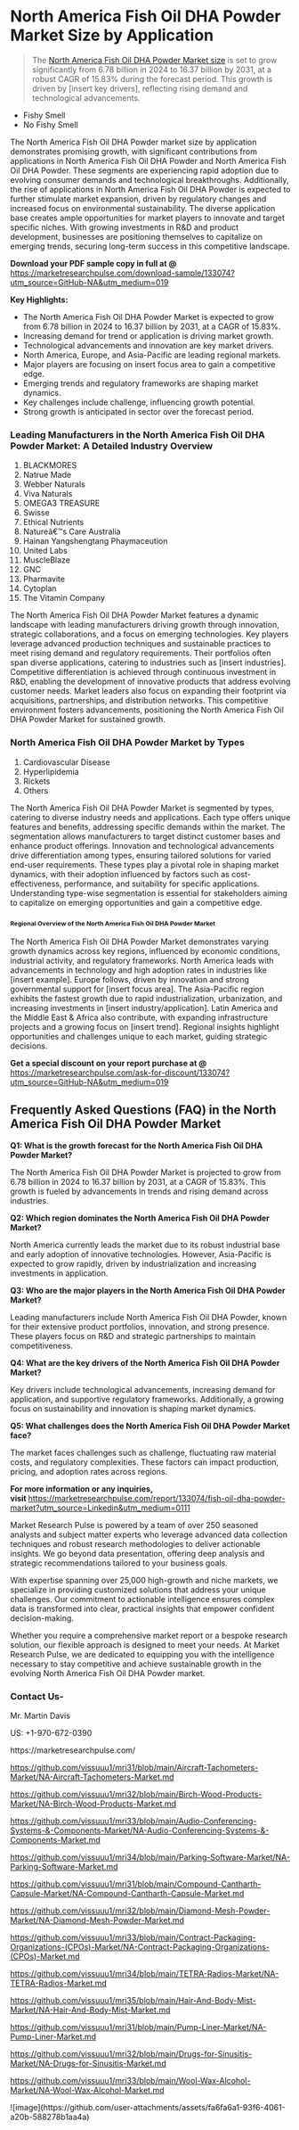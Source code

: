 <h1>North America Fish Oil DHA Powder Market&nbsp;Size by Application</h1><blockquote><p>The <a href="https://marketresearchpulse.com/download-sample/133074?utm_source=GitHub-NA&amp;utm_medium=019">North America Fish Oil DHA Powder Market size</a> is set to grow significantly from 6.78 billion in 2024 to 16.37 billion by 2031, at a robust CAGR of 15.83% during the forecast period. This growth is driven by [insert key drivers], reflecting rising demand and technological advancements.</p></blockquote><ul><li>Fishy Smell<li> No Fishy Smell</li></ul><p>The North America Fish Oil DHA Powder market size by application demonstrates promising growth, with significant contributions from applications in North America Fish Oil DHA Powder and North America Fish Oil DHA Powder. These segments are experiencing rapid adoption due to evolving consumer demands and technological breakthroughs. Additionally, the rise of applications in North America Fish Oil DHA Powder is expected to further stimulate market expansion, driven by regulatory changes and increased focus on environmental sustainability. The diverse application base creates ample opportunities for market players to innovate and target specific niches. With growing investments in R&D and product development, businesses are positioning themselves to capitalize on emerging trends, securing long-term success in this competitive landscape.</p><p><strong>Download your PDF sample copy in full at @ </strong><a href="https://marketresearchpulse.com/download-sample/133074?utm_source=GitHub-NA&amp;utm_medium=019">https://marketresearchpulse.com/download-sample/133074?utm_source=GitHub-NA&amp;utm_medium=019</a></p><p><strong>Key Highlights: </strong></p><ul><li>The North America Fish Oil DHA Powder Market is expected to grow from 6.78 billion in 2024 to 16.37 billion by 2031, at a CAGR of 15.83%.</li><li>Increasing demand for trend or application is driving market growth.</li><li>Technological advancements and innovation are key market drivers.</li><li>North America, Europe, and Asia-Pacific are leading regional markets.</li><li>Major players are focusing on insert focus area to gain a competitive edge.</li><li>Emerging trends and regulatory frameworks are shaping market dynamics.</li><li>Key challenges include challenge, influencing growth potential.</li><li>Strong growth is anticipated in sector over the forecast period.</li></ul><h3>Leading Manufacturers in the North America Fish Oil DHA Powder Market: A Detailed Industry Overview</h3><ol><li>BLACKMORES</li><li>Natrue Made</li><li>Webber Naturals</li><li>Viva Naturals</li><li>OMEGA3 TREASURE</li><li>Swisse</li><li>Ethical Nutrients</li><li>Natureâ€™s Care Australia</li><li>Hainan Yangshengtang Phaymaceution</li><li>United Labs</li><li>MuscleBlaze</li><li>GNC</li><li>Pharmavite</li><li>Cytoplan</li><li>The Vitamin Company</li></ol><div class="flex max-w-full flex-col flex-grow"><div class="min-h-8 text-message flex w-full flex-col items-end gap-2 whitespace-normal break-words [.text-message+&amp;]:mt-5" dir="auto" data-message-author-role="assistant" data-message-id="fd8432e4-4910-450d-b182-61b7bfb0a01f" data-message-model-slug="gpt-4o"><div class="flex w-full flex-col gap-1 empty:hidden first:pt-[3px]"><div class="markdown prose w-full break-words dark:prose-invert light"><p>The North America Fish Oil DHA Powder Market features a dynamic landscape with leading manufacturers driving growth through innovation, strategic collaborations, and a focus on emerging technologies. Key players leverage advanced production techniques and sustainable practices to meet rising demand and regulatory requirements. Their portfolios often span diverse applications, catering to industries such as [insert industries]. Competitive differentiation is achieved through continuous investment in R&amp;D, enabling the development of innovative products that address evolving customer needs. Market leaders also focus on expanding their footprint via acquisitions, partnerships, and distribution networks. This competitive environment fosters advancements, positioning the North America Fish Oil DHA Powder Market for sustained growth.</p></div></div></div></div><h3>North America Fish Oil DHA Powder Market by Types</h3><ol><li>Cardiovascular Disease<li> Hyperlipidemia<li> Rickets<li> Others</li></ol><div class="flex max-w-full flex-col flex-grow"><div class="min-h-8 text-message flex w-full flex-col items-end gap-2 whitespace-normal break-words [.text-message+&amp;]:mt-5" dir="auto" data-message-author-role="assistant" data-message-id="084470be-0bb7-4664-bddf-5156b4f41249" data-message-model-slug="gpt-4o-mini"><div class="flex w-full flex-col gap-1 empty:hidden first:pt-[3px]"><div class="markdown prose w-full break-words dark:prose-invert light"><p>The North America Fish Oil DHA Powder Market is segmented by types, catering to diverse industry needs and applications. Each type offers unique features and benefits, addressing specific demands within the market. The segmentation allows manufacturers to target distinct customer bases and enhance product offerings. Innovation and technological advancements drive differentiation among types, ensuring tailored solutions for varied end-user requirements. These types play a pivotal role in shaping market dynamics, with their adoption influenced by factors such as cost-effectiveness, performance, and suitability for specific applications. Understanding type-wise segmentation is essential for stakeholders aiming to capitalize on emerging opportunities and gain a competitive edge.</p></div></div></div></div><h3><span style="font-size: 11px;">Regional Overview of the North America Fish Oil DHA Powder Market</span></h3><div class="flex max-w-full flex-col flex-grow"><div class="min-h-8 text-message flex w-full flex-col items-end gap-2 whitespace-normal break-words [.text-message+&amp;]:mt-5" dir="auto" data-message-author-role="assistant" data-message-id="e9038762-ce64-4e30-91c9-9bd413514231" data-message-model-slug="gpt-4o-mini"><div class="flex w-full flex-col gap-1 empty:hidden first:pt-[3px]"><div class="markdown prose w-full break-words dark:prose-invert light"><p>The North America Fish Oil DHA Powder Market demonstrates varying growth dynamics across key regions, influenced by economic conditions, industrial activity, and regulatory frameworks. North America leads with advancements in technology and high adoption rates in industries like [insert example]. Europe follows, driven by innovation and strong governmental support for [insert focus area]. The Asia-Pacific region exhibits the fastest growth due to rapid industrialization, urbanization, and increasing investments in [insert industry/application]. Latin America and the Middle East &amp; Africa also contribute, with expanding infrastructure projects and a growing focus on [insert trend]. Regional insights highlight opportunities and challenges unique to each market, guiding strategic decisions.</p></div></div></div></div><p><strong>Get a special discount on your report purchase at @ </strong><a href="https://marketresearchpulse.com/ask-for-discount/133074?utm_source=GitHub-NA&amp;utm_medium=019">https://marketresearchpulse.com/ask-for-discount/133074?utm_source=GitHub-NA&amp;utm_medium=019</a></p><h2>Frequently Asked Questions (FAQ) in the North America Fish Oil DHA Powder Market</h2><p><strong>Q1: What is the growth forecast for the North America Fish Oil DHA Powder Market?</strong></p><p>The North America Fish Oil DHA Powder Market is projected to grow from 6.78 billion in 2024 to 16.37 billion by 2031, at a CAGR of 15.83%. This growth is fueled by advancements in trends and rising demand across industries.</p><p><strong>Q2: Which region dominates the North America Fish Oil DHA Powder Market?</strong></p><p>North America currently leads the market due to its robust industrial base and early adoption of innovative technologies. However, Asia-Pacific is expected to grow rapidly, driven by industrialization and increasing investments in application.</p><p><strong>Q3: Who are the major players in the North America Fish Oil DHA Powder Market?</strong></p><p>Leading manufacturers include North America Fish Oil DHA Powder, known for their extensive product portfolios, innovation, and strong presence. These players focus on R&amp;D and strategic partnerships to maintain competitiveness.</p><p><strong>Q4: What are the key drivers of the North America Fish Oil DHA Powder Market?</strong></p><p>Key drivers include technological advancements, increasing demand for application, and supportive regulatory frameworks. Additionally, a growing focus on sustainability and innovation is shaping market dynamics.</p><p><strong>Q5: What challenges does the North America Fish Oil DHA Powder Market face?</strong></p><p>The market faces challenges such as challenge, fluctuating raw material costs, and regulatory complexities. These factors can impact production, pricing, and adoption rates across regions.</p><p><strong>For more information or any inquiries, visit&nbsp;</strong><a href="https://marketresearchpulse.com/report/133074/fish-oil-dha-powder-market?utm_source=Linkedin&utm_medium=0111">https://marketresearchpulse.com/report/133074/fish-oil-dha-powder-market?utm_source=Linkedin&utm_medium=0111</a></p><p>Market Research Pulse is powered by a team of over 250 seasoned analysts and subject matter experts who leverage advanced data collection techniques and robust research methodologies to deliver actionable insights. We go beyond data presentation, offering deep analysis and strategic recommendations tailored to your business goals.</p><p>With expertise spanning over 25,000 high-growth and niche markets, we specialize in providing customized solutions that address your unique challenges. Our commitment to actionable intelligence ensures complex data is transformed into clear, practical insights that empower confident decision-making.</p><p>Whether you require a comprehensive market report or a bespoke research solution, our flexible approach is designed to meet your needs. At Market Research Pulse, we are dedicated to equipping you with the intelligence necessary to stay competitive and achieve sustainable growth in the evolving North America Fish Oil DHA Powder market.</p><h3><strong>Contact Us-</strong></h3><p>Mr. Martin Davis</p><p>US: +1-970-672-0390</p><p>https://marketresearchpulse.com/</p><p><a href="https://github.com/vissuuu1/mri31/blob/main/Aircraft-Tachometers-Market/NA-Aircraft-Tachometers-Market.md">https://github.com/vissuuu1/mri31/blob/main/Aircraft-Tachometers-Market/NA-Aircraft-Tachometers-Market.md</a></p><p><a href="https://github.com/vissuuu1/mri32/blob/main/Birch-Wood-Products-Market/NA-Birch-Wood-Products-Market.md">https://github.com/vissuuu1/mri32/blob/main/Birch-Wood-Products-Market/NA-Birch-Wood-Products-Market.md</a></p><p><a href="https://github.com/vissuuu1/mri33/blob/main/Audio-Conferencing-Systems-&-Components-Market/NA-Audio-Conferencing-Systems-&-Components-Market.md">https://github.com/vissuuu1/mri33/blob/main/Audio-Conferencing-Systems-&-Components-Market/NA-Audio-Conferencing-Systems-&-Components-Market.md</a></p><p><a href="https://github.com/vissuuu1/mri34/blob/main/Parking-Software-Market/NA-Parking-Software-Market.md">https://github.com/vissuuu1/mri34/blob/main/Parking-Software-Market/NA-Parking-Software-Market.md</a></p><p><a href="https://github.com/vissuuu1/mri31/blob/main/Compound-Cantharth-Capsule-Market/NA-Compound-Cantharth-Capsule-Market.md">https://github.com/vissuuu1/mri31/blob/main/Compound-Cantharth-Capsule-Market/NA-Compound-Cantharth-Capsule-Market.md</a></p><p><a href="https://github.com/vissuuu1/mri32/blob/main/Diamond-Mesh-Powder-Market/NA-Diamond-Mesh-Powder-Market.md">https://github.com/vissuuu1/mri32/blob/main/Diamond-Mesh-Powder-Market/NA-Diamond-Mesh-Powder-Market.md</a></p><p><a href="https://github.com/vissuuu1/mri33/blob/main/Contract-Packaging-Organizations-(CPOs)-Market/NA-Contract-Packaging-Organizations-(CPOs)-Market.md">https://github.com/vissuuu1/mri33/blob/main/Contract-Packaging-Organizations-(CPOs)-Market/NA-Contract-Packaging-Organizations-(CPOs)-Market.md</a></p><p><a href="https://github.com/vissuuu1/mri34/blob/main/TETRA-Radios-Market/NA-TETRA-Radios-Market.md">https://github.com/vissuuu1/mri34/blob/main/TETRA-Radios-Market/NA-TETRA-Radios-Market.md</a></p><p><a href="https://github.com/vissuuu1/mri35/blob/main/Hair-And-Body-Mist-Market/NA-Hair-And-Body-Mist-Market.md">https://github.com/vissuuu1/mri35/blob/main/Hair-And-Body-Mist-Market/NA-Hair-And-Body-Mist-Market.md</a></p><p><a href="https://github.com/vissuuu1/mri31/blob/main/Pump-Liner-Market/NA-Pump-Liner-Market.md">https://github.com/vissuuu1/mri31/blob/main/Pump-Liner-Market/NA-Pump-Liner-Market.md</a></p><p><a href="https://github.com/vissuuu1/mri32/blob/main/Drugs-for-Sinusitis-Market/NA-Drugs-for-Sinusitis-Market.md">https://github.com/vissuuu1/mri32/blob/main/Drugs-for-Sinusitis-Market/NA-Drugs-for-Sinusitis-Market.md</a></p><p><a href="https://github.com/vissuuu1/mri33/blob/main/Wool-Wax-Alcohol-Market/NA-Wool-Wax-Alcohol-Market.md">https://github.com/vissuuu1/mri33/blob/main/Wool-Wax-Alcohol-Market/NA-Wool-Wax-Alcohol-Market.md</a></p>
![image](https://github.com/user-attachments/assets/fa6fa6a1-93f6-4061-a20b-588278b1aa4a)
